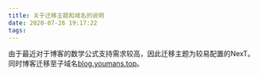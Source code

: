 ```yaml
---
title: 关于迁移主题和域名的说明
date: 2020-07-26 19:17:22
tags:
---
```


由于最近对于博客的数学公式支持需求较高，因此迁移主题为较易配置的NexT。同时博客迁移至子域名[blog.youmans.top](https://blog.youmans.top)。